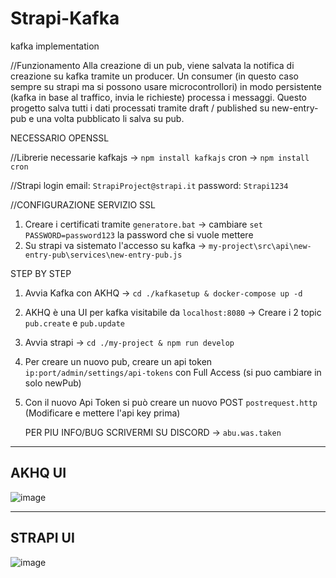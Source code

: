 # Strapi-Kafka
 kafka implementation

//Funzionamento
Alla creazione di un pub, viene salvata la notifica di creazione su kafka tramite un producer.
Un consumer (in questo caso sempre su strapi ma si possono usare microcontrollori) in modo persistente (kafka in base al traffico, invia le richieste) processa i messaggi.
Questo progetto salva tutti i dati processati tramite draft / published su new-entry-pub e una volta pubblicato li salva su pub.

NECESSARIO OPENSSL

//Librerie necessarie
kafkajs -> `npm install kafkajs`
cron -> `npm install cron`

//Strapi login 
email: `StrapiProject@strapi.it`
password: `Strapi1234`

//CONFIGURAZIONE SERVIZIO SSL
 1. Creare i certificati tramite `generatore.bat` -> cambiare `set PASSWORD=password123` la password che si vuole mettere
 2. Su strapi va sistemato l'accesso su kafka -> `my-project\src\api\new-entry-pub\services\new-entry-pub.js`

 STEP BY STEP 
 1. Avvia Kafka con AKHQ -> `cd ./kafkasetup & docker-compose up -d`
 2. AKHQ è una UI per kafka visitabile da `localhost:8080` -> Creare i 2 topic `pub.create` e `pub.update`
 3. Avvia strapi -> `cd ./my-project & npm run develop`
 4. Per creare un nuovo pub, creare un api token `ip:port/admin/settings/api-tokens` con Full Access (si puo cambiare in solo newPub)
 5. Con il nuovo Api Token si può creare un nuovo POST `postrequest.http` (Modificare e mettere l'api key prima)

    PER PIU INFO/BUG SCRIVERMI SU DISCORD -> `abu.was.taken`

-----------
AKHQ UI
-----------

![image](https://github.com/user-attachments/assets/6b488131-ea4d-4cf6-adc5-ea405a475476)

----------
STRAPI UI
----------

![image](https://github.com/user-attachments/assets/bf5b36ba-0038-4014-b09e-08989c901449)



